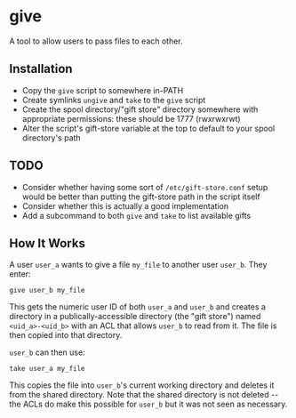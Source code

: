 # give

A tool to allow users to pass files to each other.

## Installation

 - Copy the `give` script to somewhere in-PATH
 - Create symlinks `ungive` and `take` to the `give` script
 - Create the spool directory/"gift store" directory somewhere with appropriate permissions: these should be 1777 (rwxrwxrwt)
 - Alter the script's gift-store variable at the top to default to your spool directory's path

## TODO

 - Consider whether having some sort of `/etc/gift-store.conf` setup would be better than putting the gift-store path in the script itself
 - Consider whether this is actually a good implementation
 - Add a subcommand to both `give` and `take` to list available gifts

## How It Works

A user `user_a` wants to give a file `my_file` to another user `user_b`. They enter:

```
give user_b my_file
```

This gets the numeric user ID of both `user_a` and `user_b` and creates a directory in a publically-accessible directory (the "gift store") named `<uid_a>-<uid_b>` with an ACL that allows `user_b` to read from it. The file is then copied into that directory.

`user_b` can then use:

```
take user_a my_file
```

This copies the file into `user_b`'s current working directory and deletes it from the shared directory. Note that the shared directory is not deleted -- the ACLs do make this possible for `user_b` but it was not seen as necessary.

